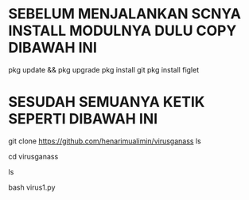 # SEBELUM MENJALANKAN SCNYA INSTALL MODULNYA DULU COPY DIBAWAH INI

pkg update && pkg upgrade
pkg install git
pkg install figlet

# SESUDAH SEMUANYA KETIK SEPERTI DIBAWAH INI
git clone https://github.com/henarimualimin/virusganass
ls

cd virusganass

ls

bash virus1.py
